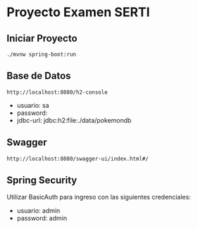 # Proyecto Examen SERTI



## Iniciar Proyecto

```
./mvnw spring-boot:run
```
## Base de Datos
```
http://localhost:8080/h2-console
```
- usuario: sa
- password:
- jdbc-url:  jdbc:h2:file:./data/pokemondb

## Swagger
```
http://localhost:8080/swagger-ui/index.html#/
```

## Spring Security
Utilizar BasicAuth para ingreso con las siguientes credenciales:
- usuario: admin
- password: admin




